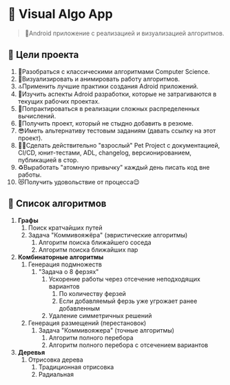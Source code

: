 # 🧮 Visual Algo App

>📱Android приложение с реализацией и визуализацией алгоритмов.

## 🎯 Цели проекта
1. 🧬Разобраться с классическими алгоритмами Computer Science. 
2. 🎨Визуализировать и анимировать работу алгоритмов.
3. 🔝Применить лучшие практики создания Adroid приложений.
4. 🚀Изучить аспекты Adroid разработки, которые не затрагиваются в текущих рабочих проектах. 
5. 📡Попрактироваться в реализации сложных распределенных вычислений.
6. 💪Получить проект, который не стыдно добавить в резюме.
7. 😎Иметь альтернативу тестовым заданиям (давать ссылку на этот проект).
8. 🤵‍♂️Сделать действительно "взрослый" Pet Project с документацией, CI/CD, юнит-тестами, ADL, changelog, версионированием, публикацией в стор.
9. ♻️Выработать "атомную привычку" каждый день писать код вне работы.
10. 😻Получить удовольствие от процесса😌

## 🧮 Список алгоритмов
1. **Графы**
   1. Поиск кратчайших путей
   2. Задача "Коммивояжёра" (эвристические алгоритмы)
      1. Алгоритм поиска ближайшего соседа
      2. Алгоритм поиска ближайших пар
2. **Комбинаторные алгоритмы**
   1. Генерация подмножеств
      1. "Задача о 8 ферзях"
         1. Ускорение работы через отсечение неподходящих вариантов
            1. По количеству ферзей
            2. Если добавляемый ферзь уже угрожает ранее добавленным
         2. Удаление cимметричных решений
   2. Генерация размещений (перестановок)
      1. Задача "Коммивояжера" (точные алгоритмы)
         1. Алгоритм полного перебора
         2. Алгоритм полного перебора с отсечением вариантов
3. **Деревья**
   1. Отрисовка дерева
      1. Традиционная отрисовка
      2. Радиальная
